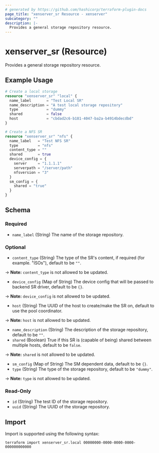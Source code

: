 ```yaml
---
# generated by https://github.com/hashicorp/terraform-plugin-docs
page_title: "xenserver_sr Resource - xenserver"
subcategory: ""
description: |-
  Provides a general storage repository resource.
---
```


# xenserver_sr (Resource)

Provides a general storage repository resource.

## Example Usage

```terraform
# Create a local storage
resource "xenserver_sr" "local" {
  name_label       = "Test Local SR"
  name_description = "A test local storage repository"
  type             = "dummy"
  shared           = false
  host             = "cbdad2c6-b181-4047-ba2a-b4914bdecdbd"
}

# Create a NFS SR
resource "xenserver_sr" "nfs" {
  name_label   = "Test NFS SR"
  type         = "nfs"
  content_type = ""
  shared       = true
  device_config = {
    server     = "1.1.1.1"
    serverpath = "/server/path"
    nfsversion = "3"
  }
  sm_config = {
    shared = "true"
  }
}
```

<!-- schema generated by tfplugindocs -->
## Schema

### Required

- `name_label` (String) The name of the storage repository.

### Optional

- `content_type` (String) The type of the SR's content, if required (for example. "ISOs"), default to be `""`.

-> **Note:** `content_type` is not allowed to be updated.
- `device_config` (Map of String) The device config that will be passed to backend SR driver, default to be `{}`.

-> **Note:** `device_config` is not allowed to be updated.
- `host` (String) The UUID of the host to create/make the SR on, default to use the pool coordinator.

-> **Note:** `host` is not allowed to be updated.
- `name_description` (String) The description of the storage repository, default to be `""`.
- `shared` (Boolean) True if this SR is (capable of being) shared between multiple hosts, default to be `false`.

-> **Note:** `shared` is not allowed to be updated.
- `sm_config` (Map of String) The SM dependent data, default to be `{}`.
- `type` (String) The type of the storage repository, default to be `"dummy"`.

-> **Note:** `type` is not allowed to be updated.

### Read-Only

- `id` (String) The test ID of the storage repository.
- `uuid` (String) The UUID of the storage repository.

## Import

Import is supported using the following syntax:

```shell
terraform import xenserver_sr.local 00000000-0000-0000-0000-000000000000
```
